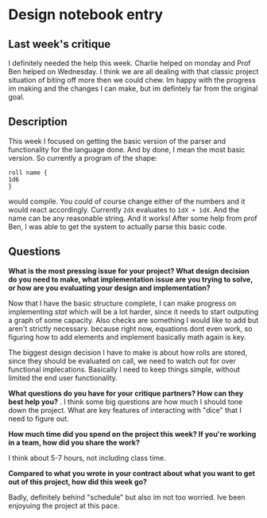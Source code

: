 # Design notebook entry

## Last week's critique

I definitely needed the help this week. Charlie helped on monday and Prof Ben helped on Wednesday. I think we are all dealing with that classic project situation of biting off more then we could chew. Im happy with the progress im making and the changes I can make, but im defintely far from the original goal. 

## Description

This week I focused on getting the basic version of the parser and functionality for the language done. And by done, I mean 
the most basic version. So currently a program of the shape: 
```
roll name { 
1d6
}
```
would compile. You could of course change either of the numbers and it would react accordingly. Currently `2dX` evaluates to `1dX + 1dX`. And the name can be any reasonable string. And it works! After some help from prof Ben, I was able to get the system to actually parse this basic code. 

## Questions

**What is the most pressing issue for your project? What design decision do
you need to make, what implementation issue are you trying to solve, or how
are you evaluating your design and implementation?**

Now that I have the basic structure complete, I can make progress on implementing *stat* which will be a lot harder, since it needs to start outputing a graph of some capacity. Also checks are something I would like to add but aren't strictly necessary. because right now, equations dont even work, so figuring how to add elements and implement basically math again is key. 

The biggest design decision I have to make is about how rolls are stored, since they should be evaluated on call, we need to watch out for over functional implecations. Basically I need to keep things simple, without limited the end user functionality. 

**What questions do you have for your critique partners? How can they best help
you?**
. I think some big questions are how much I should tone down the project. What are key features of interacting with "dice" that I need to figure out. 

**How much time did you spend on the project this week? If you're working in a
team, how did you share the work?**

I think about 5-7 hours, not including class time. 

**Compared to what you wrote in your contract about what you want to get out of this
project, how did this week go?**

Badly, definitely behind "schedule" but also im not too worried. Ive been enjoyuing the project at this pace. 
